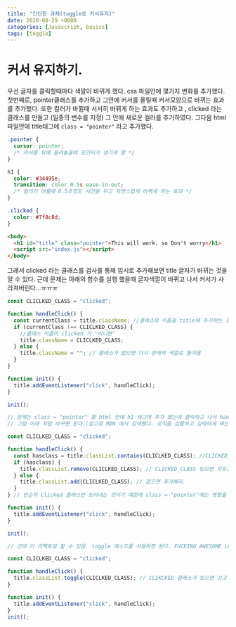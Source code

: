 ```yaml
---
title: "간단한 과제(toggle로 커서유지)"
date: 2020-08-29 +0800
categories: [Javascript, basics]
tags: [toggle]
---
```


# 커서 유지하기.

우선 글자를 클릭할때마다 색깔이 바뀌게 했다. css 파일안에 몇가지 변화를 추가했다. 첫번째로, pointer클래스를 추가하고 그안에 커서를 올릴때 커서모양으로 바뀌는 효과를 추가했다. 또한 컬러가 바뀔때 서서히 바뀌게 하는 효과도 추가하고 , clicked 라는 클래스를 만들고 (일종의 변수를 지정) 그 안에 새로운 컬러를 추가하였다. 그다음 html파일안에 title태그에 `class = "pointer"` 라고 추가했다.

```css
.pointer {
  cursor: pointer;
  /* 커서를 위에 올려놓을때 포인터가 생기게 함 */
}

h1 {
  color: #34495e;
  transition: color 0.5s ease-in-out;
  /* 컬러가 바뀔때 0.5초정도 시간을 두고 자연스럽게 바뀌게 하는 효과 */
}

.clicked {
  color: #7f8c8d;
}
```

```html
<body>
  <h1 id="title" class="pointer">This will work. so Don't worry</h1>
  <script src="index.js"></script>
</body>
```

그래서 clicked 라는 클래스를 검사를 통해 임시로 추가해보면 title 글자가 바뀌는 것을 알 수 있다. 근데 문제는 아래의 함수를 실행 했을때 글자색깔이 바뀌고 나서 커서가 사라져버린다...ㅠㅠㅠ

```javascript
const CLICLKED_CLASS = "clicked";

function handleClick() {
  const currentClass = title.className; //클래스의 이름을 title에 추가하는 것이다.
  if (currentClass !== CLICLKED_CLASS) {
    //클래스 이름이 clicked 가 '아니면'
    title.className = CLICLKED_CLASS;
  } else {
    title.className = ""; // 클래스가 없으면 다시 본래의 색깔로 돌아옴
  }
}

function init() {
  title.addEventListener("click", handleClick);
}

init();

// 문제는 class = "pointer" 를 html 안에 h1 태그에 추가 했는데 클릭하고 나서 handleClick 함수때문에 class = "" 가 되면서 포인터가 없어진다.
// 그럼 아래 처럼 바꾸면 된다.(참고로 MDN 에서 검색했다. 로직을 심플하고 강력하게 짜는것도 중요하지만, 제대로 검색하고 찾아내는것도 매우 중요하다.)

const CLICLKED_CLASS = "clicked";

function handleClick() {
  const hasclass = title.classList.contains(CLICLKED_CLASS); //CLICKED_CLASS가 있느냐 없느냐? 이 자체가 BOOLEAN 이다.
  if (hasclass) {
    title.classList.remove(CLICLKED_CLASS); // CLICKED_CLASS 있으면 지우고
  } else {
    title.classList.add(CLICLKED_CLASS); // 없으면 추가해라.
  }
} // 단순히 clicked 클래스만 도려내는 것이기 떄문에 class = "pointer"에는 영향을 주지 않는다. 그래도 유지된다.

function init() {
  title.addEventListener("click", handleClick);
}

init();

// 근데 더 리팩토링 할 수 있음. toggle 메소드를 사용하면 된다. FUCKING AWESOME LOL

const CLICLKED_CLASS = "clicked";

function handleClick() {
  title.classList.toggle(CLICLKED_CLASS); // CLIKCKED 클래스가 있으면 끄고 없으면 켜라는 뜻이다. 진짜 한방에 정리해준다.
}

function init() {
  title.addEventListener("click", handleClick);
}
init();
```
